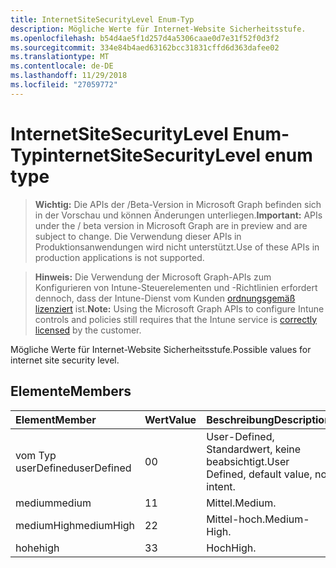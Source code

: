 ```yaml
---
title: InternetSiteSecurityLevel Enum-Typ
description: Mögliche Werte für Internet-Website Sicherheitsstufe.
ms.openlocfilehash: b54d4ae5f1d257d4a5306caae0d7e31f52f0d3f2
ms.sourcegitcommit: 334e84b4aed63162bcc31831cffd6d363dafee02
ms.translationtype: MT
ms.contentlocale: de-DE
ms.lasthandoff: 11/29/2018
ms.locfileid: "27059772"
---
```

# <a name="internetsitesecuritylevel-enum-type"></a><span data-ttu-id="81401-103">InternetSiteSecurityLevel Enum-Typ</span><span class="sxs-lookup"><span data-stu-id="81401-103">internetSiteSecurityLevel enum type</span></span>

> <span data-ttu-id="81401-104">**Wichtig:** Die APIs der /Beta-Version in Microsoft Graph befinden sich in der Vorschau und können Änderungen unterliegen.</span><span class="sxs-lookup"><span data-stu-id="81401-104">**Important:** APIs under the / beta version in Microsoft Graph are in preview and are subject to change.</span></span> <span data-ttu-id="81401-105">Die Verwendung dieser APIs in Produktionsanwendungen wird nicht unterstützt.</span><span class="sxs-lookup"><span data-stu-id="81401-105">Use of these APIs in production applications is not supported.</span></span>

> <span data-ttu-id="81401-106">**Hinweis:** Die Verwendung der Microsoft Graph-APIs zum Konfigurieren von Intune-Steuerelementen und -Richtlinien erfordert dennoch, dass der Intune-Dienst vom Kunden [ordnungsgemäß lizenziert](https://go.microsoft.com/fwlink/?linkid=839381) ist.</span><span class="sxs-lookup"><span data-stu-id="81401-106">**Note:** Using the Microsoft Graph APIs to configure Intune controls and policies still requires that the Intune service is [correctly licensed](https://go.microsoft.com/fwlink/?linkid=839381) by the customer.</span></span>

<span data-ttu-id="81401-107">Mögliche Werte für Internet-Website Sicherheitsstufe.</span><span class="sxs-lookup"><span data-stu-id="81401-107">Possible values for internet site security level.</span></span>
## <a name="members"></a><span data-ttu-id="81401-108">Elemente</span><span class="sxs-lookup"><span data-stu-id="81401-108">Members</span></span>
|<span data-ttu-id="81401-109">Element</span><span class="sxs-lookup"><span data-stu-id="81401-109">Member</span></span>|<span data-ttu-id="81401-110">Wert</span><span class="sxs-lookup"><span data-stu-id="81401-110">Value</span></span>|<span data-ttu-id="81401-111">Beschreibung</span><span class="sxs-lookup"><span data-stu-id="81401-111">Description</span></span>|
|:---|:---|:---|
|<span data-ttu-id="81401-112">vom Typ userDefined</span><span class="sxs-lookup"><span data-stu-id="81401-112">userDefined</span></span>|<span data-ttu-id="81401-113">0</span><span class="sxs-lookup"><span data-stu-id="81401-113">0</span></span>|<span data-ttu-id="81401-114">User-Defined, Standardwert, keine beabsichtigt.</span><span class="sxs-lookup"><span data-stu-id="81401-114">User Defined, default value, no intent.</span></span>|
|<span data-ttu-id="81401-115">medium</span><span class="sxs-lookup"><span data-stu-id="81401-115">medium</span></span>|<span data-ttu-id="81401-116">1</span><span class="sxs-lookup"><span data-stu-id="81401-116">1</span></span>|<span data-ttu-id="81401-117">Mittel.</span><span class="sxs-lookup"><span data-stu-id="81401-117">Medium.</span></span>|
|<span data-ttu-id="81401-118">mediumHigh</span><span class="sxs-lookup"><span data-stu-id="81401-118">mediumHigh</span></span>|<span data-ttu-id="81401-119">2</span><span class="sxs-lookup"><span data-stu-id="81401-119">2</span></span>|<span data-ttu-id="81401-120">Mittel-hoch.</span><span class="sxs-lookup"><span data-stu-id="81401-120">Medium-High.</span></span>|
|<span data-ttu-id="81401-121">hohe</span><span class="sxs-lookup"><span data-stu-id="81401-121">high</span></span>|<span data-ttu-id="81401-122">3</span><span class="sxs-lookup"><span data-stu-id="81401-122">3</span></span>|<span data-ttu-id="81401-123">Hoch</span><span class="sxs-lookup"><span data-stu-id="81401-123">High.</span></span>|





